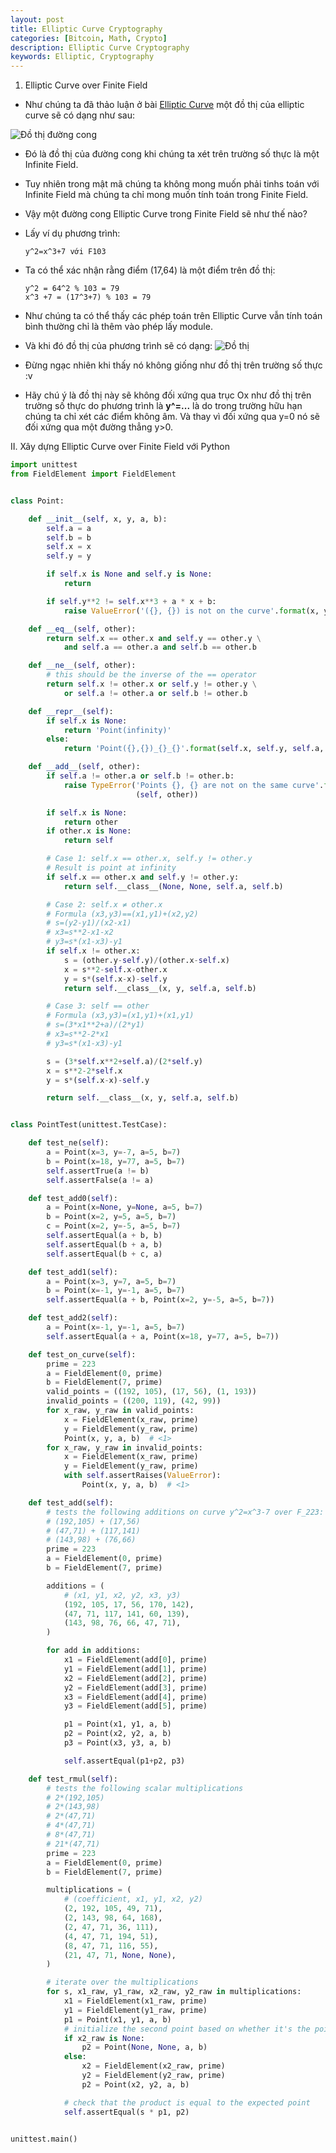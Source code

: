 ```yaml
---
layout: post
title: Elliptic Curve Cryptography
categories: [Bitcoin, Math, Crypto]
description: Elliptic Curve Cryptography
keywords: Elliptic, Cryptography
---
```


1. Elliptic Curve over Finite Field 
- Như chúng ta đã thảo luận ở bài [Elliptic Curve](https://tuhalang.github.io/bitcoin/math/crypto/2020/05/23/Elliptic-Curves.html) một đồ thị của elliptic curve sẽ có dạng như sau:

 ![Đồ thị đường cong](https://tuhalang.github.io/assets/images/image.png)

 - Đó là đồ thị của đường cong khi chúng ta xét trên trường số thực là một Infinite Field. 
 - Tuy nhiên trong mật mã chúng ta không mong muốn phải tinhs toán với Infinite Field mà chúng ta chỉ mong muốn tính toán trong Finite Field.
 - Vậy một đường cong Elliptic Curve trong Finite Field sẽ như thế nào?
 
 - Lấy ví dụ phương trình:

    ```y^2=x^3+7 với F103```
 - Ta có thể xác nhận rằng điểm (17,64) là một điểm trên đồ thị:
    ```
    y^2 = 64^2 % 103 = 79
    x^3 +7 = (17^3+7) % 103 = 79
    ```
- Như chúng ta có thể thấy các phép toán trên Elliptic Curve vẫn tính toán bình thường chỉ là thêm vào phép lấy module.
- Và khi đó đồ thị của phương trình sẽ có dạng:
![Đồ thị](https://tuhalang.github.io/assets/images/ee_ff.png)

- Đừng ngạc nhiên khi thấy nó không giống như đồ thị trên trường số thực :v 
- Hãy chú ý là đồ thị này sẽ không đối xứng qua trục Ox như đồ thị trên trường số thực do phương trình là **y^=...** là do trong trường hữu hạn chúng ta chỉ xét các điểm không âm. Và thay vì đối xứng qua y=0 nó sẽ đối xứng qua một đường thẳng y>0.

II. Xây dựng Elliptic Curve over Finite Field với Python
```py
import unittest
from FieldElement import FieldElement


class Point:

    def __init__(self, x, y, a, b):
        self.a = a
        self.b = b
        self.x = x
        self.y = y

        if self.x is None and self.y is None:
            return

        if self.y**2 != self.x**3 + a * x + b:
            raise ValueError('({}, {}) is not on the curve'.format(x, y))

    def __eq__(self, other):
        return self.x == other.x and self.y == other.y \
            and self.a == other.a and self.b == other.b

    def __ne__(self, other):
        # this should be the inverse of the == operator
        return self.x != other.x or self.y != other.y \
            or self.a != other.a or self.b != other.b

    def __repr__(self):
        if self.x is None:
            return 'Point(infinity)'
        else:
            return 'Point({},{})_{}_{}'.format(self.x, self.y, self.a, self.b)

    def __add__(self, other):
        if self.a != other.a or self.b != other.b:
            raise TypeError('Points {}, {} are not on the same curve'.format
                            (self, other))

        if self.x is None:
            return other
        if other.x is None:
            return self

        # Case 1: self.x == other.x, self.y != other.y
        # Result is point at infinity
        if self.x == other.x and self.y != other.y:
            return self.__class__(None, None, self.a, self.b)

        # Case 2: self.x ≠ other.x
        # Formula (x3,y3)==(x1,y1)+(x2,y2)
        # s=(y2-y1)/(x2-x1)
        # x3=s**2-x1-x2
        # y3=s*(x1-x3)-y1
        if self.x != other.x:
            s = (other.y-self.y)/(other.x-self.x)
            x = s**2-self.x-other.x
            y = s*(self.x-x)-self.y
            return self.__class__(x, y, self.a, self.b)

        # Case 3: self == other
        # Formula (x3,y3)=(x1,y1)+(x1,y1)
        # s=(3*x1**2+a)/(2*y1)
        # x3=s**2-2*x1
        # y3=s*(x1-x3)-y1

        s = (3*self.x**2+self.a)/(2*self.y)
        x = s**2-2*self.x
        y = s*(self.x-x)-self.y

        return self.__class__(x, y, self.a, self.b)


class PointTest(unittest.TestCase):

    def test_ne(self):
        a = Point(x=3, y=-7, a=5, b=7)
        b = Point(x=18, y=77, a=5, b=7)
        self.assertTrue(a != b)
        self.assertFalse(a != a)

    def test_add0(self):
        a = Point(x=None, y=None, a=5, b=7)
        b = Point(x=2, y=5, a=5, b=7)
        c = Point(x=2, y=-5, a=5, b=7)
        self.assertEqual(a + b, b)
        self.assertEqual(b + a, b)
        self.assertEqual(b + c, a)

    def test_add1(self):
        a = Point(x=3, y=7, a=5, b=7)
        b = Point(x=-1, y=-1, a=5, b=7)
        self.assertEqual(a + b, Point(x=2, y=-5, a=5, b=7))

    def test_add2(self):
        a = Point(x=-1, y=-1, a=5, b=7)
        self.assertEqual(a + a, Point(x=18, y=77, a=5, b=7))

    def test_on_curve(self):
        prime = 223
        a = FieldElement(0, prime)
        b = FieldElement(7, prime)
        valid_points = ((192, 105), (17, 56), (1, 193))
        invalid_points = ((200, 119), (42, 99))
        for x_raw, y_raw in valid_points:
            x = FieldElement(x_raw, prime)
            y = FieldElement(y_raw, prime)
            Point(x, y, a, b)  # <1>
        for x_raw, y_raw in invalid_points:
            x = FieldElement(x_raw, prime)
            y = FieldElement(y_raw, prime)
            with self.assertRaises(ValueError):
                Point(x, y, a, b)  # <1>

    def test_add(self):
        # tests the following additions on curve y^2=x^3-7 over F_223:
        # (192,105) + (17,56)
        # (47,71) + (117,141)
        # (143,98) + (76,66)
        prime = 223
        a = FieldElement(0, prime)
        b = FieldElement(7, prime)

        additions = (
            # (x1, y1, x2, y2, x3, y3)
            (192, 105, 17, 56, 170, 142),
            (47, 71, 117, 141, 60, 139),
            (143, 98, 76, 66, 47, 71),
        )

        for add in additions:
            x1 = FieldElement(add[0], prime)
            y1 = FieldElement(add[1], prime)
            x2 = FieldElement(add[2], prime)
            y2 = FieldElement(add[3], prime)
            x3 = FieldElement(add[4], prime)
            y3 = FieldElement(add[5], prime)

            p1 = Point(x1, y1, a, b)
            p2 = Point(x2, y2, a, b)
            p3 = Point(x3, y3, a, b)

            self.assertEqual(p1+p2, p3)

    def test_rmul(self):
        # tests the following scalar multiplications
        # 2*(192,105)
        # 2*(143,98)
        # 2*(47,71)
        # 4*(47,71)
        # 8*(47,71)
        # 21*(47,71)
        prime = 223
        a = FieldElement(0, prime)
        b = FieldElement(7, prime)

        multiplications = (
            # (coefficient, x1, y1, x2, y2)
            (2, 192, 105, 49, 71),
            (2, 143, 98, 64, 168),
            (2, 47, 71, 36, 111),
            (4, 47, 71, 194, 51),
            (8, 47, 71, 116, 55),
            (21, 47, 71, None, None),
        )

        # iterate over the multiplications
        for s, x1_raw, y1_raw, x2_raw, y2_raw in multiplications:
            x1 = FieldElement(x1_raw, prime)
            y1 = FieldElement(y1_raw, prime)
            p1 = Point(x1, y1, a, b)
            # initialize the second point based on whether it's the point at infinity
            if x2_raw is None:
                p2 = Point(None, None, a, b)
            else:
                x2 = FieldElement(x2_raw, prime)
                y2 = FieldElement(y2_raw, prime)
                p2 = Point(x2, y2, a, b)

            # check that the product is equal to the expected point
            self.assertEqual(s * p1, p2)


unittest.main()

```
